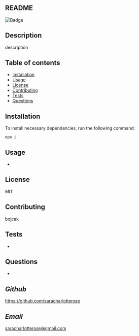 ## **README**

![Badge](https://img.shields.io/badge/License-MIT-yellow.svg)
## **Description**
description

## **Table** **of** **contents**

* [Installation](#installation)
* [Usage](#usage)
* [License](#license)
* [Contributing](#contributing)
* [Tests](#tests)
* [Questions](#questions)

## **Installation**
To install necessary dependencies, run the following command:
```
npm i
```
## **Usage**
-


## **License**
MIT
## **Contributing**
bojcak
## **Tests**
-

## **Questions**
-
## *Github*
https://github.com/saracharlotterose
## *Email*
saracharlotterose@gmail.com

